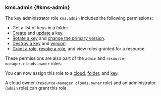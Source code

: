 ### kms.admin {#kms-admin}

The key administrator role `kms.admin` includes the following permissions:

- Get a list of keys in a folder.
- [Create](../kms/operations/key.md#create) and [update](../kms/operations/key.md#update) a key.
- [Rotate a key](../kms/operations/key.md#rotate) and [change the primary version](../kms/operations/version.md#make-primary).
- [Destroy a key](../kms/operations/key.md#delete) and [version](../kms/operations/version.md#delete).
- [Grant a role](../iam/operations/roles/grant.md), [revoke a role](../iam/operations/roles/revoke.md), and view roles granted for a resource.

These permissions are also part of the `admin` and `resource-manager.clouds.owner` roles.

You can now assign this role to a [cloud](../resource-manager/concepts/resources-hierarchy.md#cloud), [folder](../resource-manager/concepts/resources-hierarchy.md#folder), and [key](../kms/concepts/key).

A cloud owner (`resource-manager.clouds.owner` role) and an administrator (`admin` role) can grant this role.

